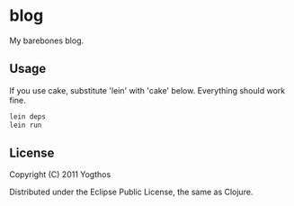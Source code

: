 # blog

My barebones blog. 

## Usage

If you use cake, substitute 'lein' with 'cake' below. Everything should work fine.

```bash
lein deps
lein run
```

## License

Copyright (C) 2011 Yogthos

Distributed under the Eclipse Public License, the same as Clojure.

